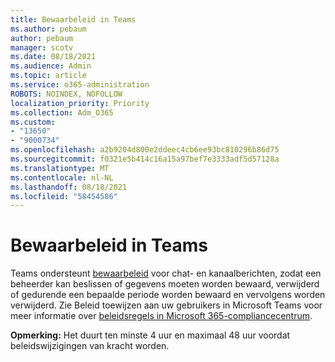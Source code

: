 ```yaml
---
title: Bewaarbeleid in Teams
ms.author: pebaum
author: pebaum
manager: scotv
ms.date: 08/18/2021
ms.audience: Admin
ms.topic: article
ms.service: o365-administration
ROBOTS: NOINDEX, NOFOLLOW
localization_priority: Priority
ms.collection: Adm_O365
ms.custom:
- "13650"
- "9000734"
ms.openlocfilehash: a2b9204d800e2ddeec4cb6ee93bc810296b86d75
ms.sourcegitcommit: f0321e5b414c16a15a97bef7e3333adf5d57128a
ms.translationtype: MT
ms.contentlocale: nl-NL
ms.lasthandoff: 08/18/2021
ms.locfileid: "58454586"
---
```

# <a name="retention-policies-in-teams"></a>Bewaarbeleid in Teams

Teams ondersteunt [bewaarbeleid](https://docs.microsoft.com/microsoftteams/retention-policies) voor chat- en kanaalberichten, zodat een beheerder kan beslissen of gegevens moeten worden bewaard, verwijderd of gedurende een bepaalde periode worden bewaard en vervolgens worden verwijderd. Zie Beleid toewijzen aan uw gebruikers in Microsoft Teams voor meer informatie over [beleidsregels in Microsoft 365-compliancecentrum](https://docs.microsoft.com/microsoftteams/assign-policies).

**Opmerking:** Het duurt ten minste 4 uur en maximaal 48 uur voordat beleidswijzigingen van kracht worden.